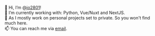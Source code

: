 👋 Hi, I’m @[jo2801](https://github.com/jo2801)!<br>
🌱 I’m currently working with: Python, Vue/Nuxt and NextJS.<br>
🎢 As I mostly work on personal projects set to private. So you won't find much here.<br>
📫 You can reach me via [email](https://jdreifeld.de/en/contact).<br>


<!---
jo2801/jo2801 is a ✨ special ✨ repository because its `README.md` (this file) appears on your GitHub profile.
You can click the Preview link to take a look at your changes.
--->
